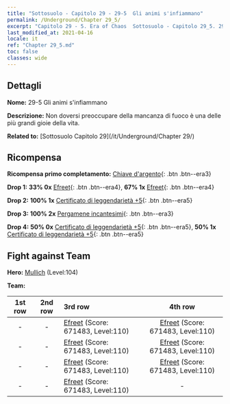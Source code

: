 ```yaml
---
title: "Sottosuolo - Capitolo 29 - 29-5  Gli animi s'infiammano"
permalink: /Underground/Chapter 29_5/
excerpt: "Capitolo 29 - 5. Era of Chaos  Sottosuolo - Capitolo 29_5. 29-5  Gli animi s'infiammano"
last_modified_at: 2021-04-16
locale: it
ref: "Chapter 29_5.md"
toc: false
classes: wide
---
```


## Dettagli

 **Nome:** 29-5  Gli animi s'infiammano

 **Descrizione:**       Non doversi preoccupare della mancanza di fuoco è una delle più grandi gioie della vita.

 **Related to:** [Sottosuolo Capitolo 29](/it/Underground/Chapter 29/)

## Ricompensa

 **Ricompensa primo completamento:** [Chiave d'argento](/it/Items/con_693/){: .btn .btn--era3}

 **Drop 1:** **33% 0x** [Efreet](/it/Items/unt_231/){: .btn .btn--era4}, **67% 1x** [Efreet](/it/Items/unt_231/){: .btn .btn--era4}

 **Drop 2:** **100% 1x** [Certificato di leggendarietà +5](/it/Items/mat_102/){: .btn .btn--era5}

 **Drop 3:** **100% 2x** [Pergamene incantesimi](/it/Items/con_694/){: .btn .btn--era3}

 **Drop 4:** **50% 0x** [Certificato di leggendarietà +5](/it/Items/mat_102/){: .btn .btn--era5}, **50% 1x** [Certificato di leggendarietà +5](/it/Items/mat_102/){: .btn .btn--era5}


## Fight against Team
 **Hero:** [Mullich](/it/heroes/Mullich/) (Level:104)

 **Team:**


  | 1st row | 2nd row | 3rd row | 4th row |
  |:----:|:----:|:----|:----:|
  | - | - | [Efreet](/it/units/Efreeti/) (Score: 671483, Level:110)  | [Efreet](/it/units/Efreeti/) (Score: 671483, Level:110)  |
  | - | - | [Efreet](/it/units/Efreeti/) (Score: 671483, Level:110)  | [Efreet](/it/units/Efreeti/) (Score: 671483, Level:110)  |
  | - | - | [Efreet](/it/units/Efreeti/) (Score: 671483, Level:110)  | [Efreet](/it/units/Efreeti/) (Score: 671483, Level:110)  |
  | - | - | [Efreet](/it/units/Efreeti/) (Score: 671483, Level:110)  | - |


